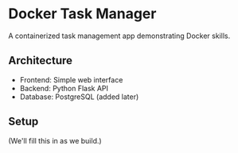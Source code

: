# Docker Task Manager

A containerized task management app demonstrating Docker skills.

## Architecture
- Frontend: Simple web interface
- Backend: Python Flask API
- Database: PostgreSQL (added later)

## Setup
(We'll fill this in as we build.)